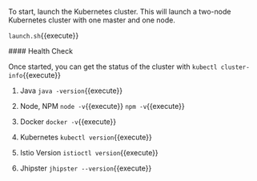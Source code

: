 To start, launch the Kubernetes cluster. This will launch a two-node Kubernetes cluster with one master and one node.

`launch.sh`{{execute}}

#### Health Check

Once started, you can get the status of the cluster with `kubectl cluster-info`{{execute}}

1. Java 
`java -version`{{execute}}

2. Node, NPM
`node -v`{{execute}}
`npm -v`{{execute}}

3. Docker
`docker -v`{{execute}}

4. Kubernetes
`kubectl version`{{execute}}

5. Istio Version
`istioctl version`{{execute}}

6. Jhipster
`jhipster --version`{{execute}}